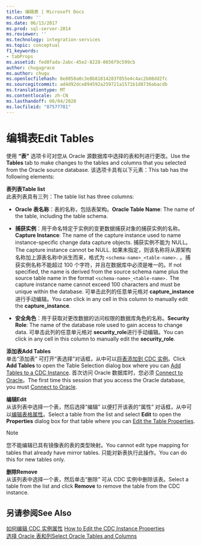 ```yaml
---
title: 编辑表 | Microsoft Docs
ms.custom: ''
ms.date: 06/13/2017
ms.prod: sql-server-2014
ms.reviewer: ''
ms.technology: integration-services
ms.topic: conceptual
f1_keywords:
- tabProps
ms.assetid: fed8fada-2abc-45e2-8228-0656f9c599cb
author: chugugrace
ms.author: chugu
ms.openlocfilehash: 8e8058a0c3e8b81814283f055e4c4ac2b08dd2fc
ms.sourcegitcommit: ad4d92dce894592a259721a1571b1d8736abacdb
ms.translationtype: MT
ms.contentlocale: zh-CN
ms.lasthandoff: 08/04/2020
ms.locfileid: "87577781"
---
```

# <a name="edit-tables"></a><span data-ttu-id="5be85-102">编辑表</span><span class="sxs-lookup"><span data-stu-id="5be85-102">Edit Tables</span></span>
  <span data-ttu-id="5be85-103">使用 **“表”** 选项卡可对您从 Oracle 源数据库中选择的表和列进行更改。</span><span class="sxs-lookup"><span data-stu-id="5be85-103">Use the **Tables** tab to make changes to the tables and columns that you selected from the Oracle source database.</span></span> <span data-ttu-id="5be85-104">该选项卡具有以下元素：</span><span class="sxs-lookup"><span data-stu-id="5be85-104">This tab has the following elements:</span></span>  
  
 <span data-ttu-id="5be85-105">**表列表**</span><span class="sxs-lookup"><span data-stu-id="5be85-105">**Table list**</span></span>  
 <span data-ttu-id="5be85-106">此表列表具有三列：</span><span class="sxs-lookup"><span data-stu-id="5be85-106">The table list has three columns:</span></span>  
  
-   <span data-ttu-id="5be85-107">**Oracle 表名称**：表的名称，包括表架构。</span><span class="sxs-lookup"><span data-stu-id="5be85-107">**Oracle Table Name**: The name of the table, including the table schema.</span></span>  
  
-   <span data-ttu-id="5be85-108">**捕获实例**：用于命名特定于实例的变更数据捕获对象的捕获实例的名称。</span><span class="sxs-lookup"><span data-stu-id="5be85-108">**Capture Instance**: The name of the capture instance used to name instance-specific change data capture objects.</span></span> <span data-ttu-id="5be85-109">捕获实例不能为 NULL。</span><span class="sxs-lookup"><span data-stu-id="5be85-109">The capture instance cannot be NULL.</span></span> <span data-ttu-id="5be85-110">如果未指定，则该名称将从源架构名称加上源表名称中派生而来，格式为 `<schema-name>_<table-name>.` 。捕获实例名称不能超过 100 个字符，并且在数据库中必须是唯一的。</span><span class="sxs-lookup"><span data-stu-id="5be85-110">If not specified, the name is derived from the source schema name plus the source table name in the format `<schema-name>_<table-name>.` The capture instance name cannot exceed 100 characters and must be unique within the database.</span></span> <span data-ttu-id="5be85-111">可单击此列的任意单元格对 **capture_instance**进行手动编辑。</span><span class="sxs-lookup"><span data-stu-id="5be85-111">You can click in any cell in this column to manually edit the **capture_instance**.</span></span>  
  
-   <span data-ttu-id="5be85-112">**安全角色**：用于获取对更改数据的访问权限的数据库角色的名称。</span><span class="sxs-lookup"><span data-stu-id="5be85-112">**Security Role**: The name of the database role used to gain access to change data.</span></span> <span data-ttu-id="5be85-113">可单击此列的任意单元格对 **security_role**进行手动编辑。</span><span class="sxs-lookup"><span data-stu-id="5be85-113">You can click in any cell in this column to manually edit the **security_role**.</span></span>  
  
 <span data-ttu-id="5be85-114">**添加表**</span><span class="sxs-lookup"><span data-stu-id="5be85-114">**Add Tables**</span></span>  
 <span data-ttu-id="5be85-115">单击“添加表”  可打开“表选择”对话框，从中可以[将表添加到 CDC 实例](add-tables-to-a-cdc-instance.md)。</span><span class="sxs-lookup"><span data-stu-id="5be85-115">Click **Add Tables** to open the Table Selection dialog box where you can [Add Tables to a CDC Instance](add-tables-to-a-cdc-instance.md).</span></span> <span data-ttu-id="5be85-116">首次访问 Oracle 数据库时，您必须 [Connect to Oracle](connect-to-oracle.md)。</span><span class="sxs-lookup"><span data-stu-id="5be85-116">The first time this session that you access the Oracle database, you must [Connect to Oracle](connect-to-oracle.md).</span></span>  
  
 <span data-ttu-id="5be85-117">**编辑**</span><span class="sxs-lookup"><span data-stu-id="5be85-117">**Edit**</span></span>  
 <span data-ttu-id="5be85-118">从该列表中选择一个表，然后选择“编辑”  以便打开该表的“属性”  对话框，从中可以[编辑表格属性](edit-the-table-properties.md)。</span><span class="sxs-lookup"><span data-stu-id="5be85-118">Select a table from the list and select **Edit** to open the **Properties** dialog box for that table where you can [Edit the Table Properties](edit-the-table-properties.md).</span></span>  
  
> [!NOTE]  
>  <span data-ttu-id="5be85-119">您不能编辑已具有镜像表的表的类型映射。</span><span class="sxs-lookup"><span data-stu-id="5be85-119">You cannot edit type mapping for tables that already have mirror tables.</span></span> <span data-ttu-id="5be85-120">只能对新表执行此操作。</span><span class="sxs-lookup"><span data-stu-id="5be85-120">You can do this for new tables only.</span></span>  
  
 <span data-ttu-id="5be85-121">**删除**</span><span class="sxs-lookup"><span data-stu-id="5be85-121">**Remove**</span></span>  
 <span data-ttu-id="5be85-122">从该列表中选择一个表，然后单击“删除”  可从 CDC 实例中删除该表。</span><span class="sxs-lookup"><span data-stu-id="5be85-122">Select a table from the list and click **Remove** to remove the table from the CDC instance.</span></span>  
  
## <a name="see-also"></a><span data-ttu-id="5be85-123">另请参阅</span><span class="sxs-lookup"><span data-stu-id="5be85-123">See Also</span></span>  
 <span data-ttu-id="5be85-124">[如何编辑 CDC 实例属性](how-to-edit-the-cdc-instance-properties.md) </span><span class="sxs-lookup"><span data-stu-id="5be85-124">[How to Edit the CDC Instance Properties](how-to-edit-the-cdc-instance-properties.md) </span></span>  
 [<span data-ttu-id="5be85-125">选择 Oracle 表和列</span><span class="sxs-lookup"><span data-stu-id="5be85-125">Select Oracle Tables and Columns</span></span>](select-oracle-tables-and-columns.md)  
  
  
